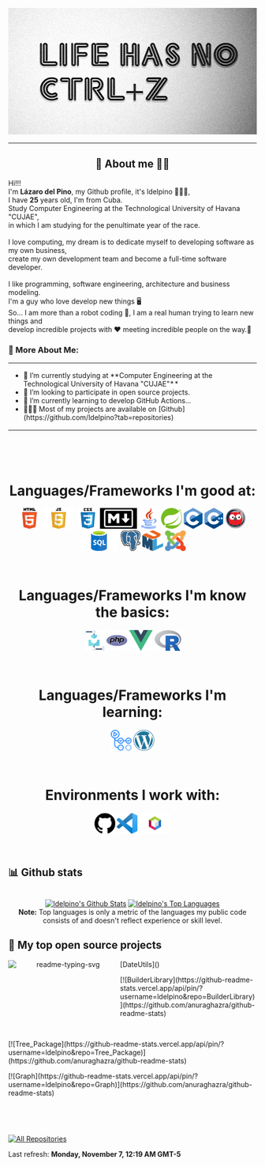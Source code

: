 <a href="https://github.com/ldelpino"><img alt="Image Presentation" title="Image Presentation" src="./assets/presentation.png" width="512" height="256"></a>

<hr>

<!-- Description about me -->
<h2 align="center"> 🤔 About me 👨‍💻 </h2>

Hi!!! <br />
I'm <b>Lázaro del Pino</b>, my Github profile, it's ldelpino 🕵🏼‍♂️, <br />
I have <strong>25</strong> years old, I'm from Cuba. <br />
Study Computer Engineering at the Technological University of Havana "CUJAE", <br />
in which I am studying for the penultimate year of the race. <br />
<br />
I love computing, my dream is to dedicate myself to developing software as my own business, <br />
create my own development team and become a full-time software developer. <br />
<br />
I like programming, software engineering, architecture and business modeling. <br />
I'm a guy who love develop new things 🖥️ <br />
So... I am more than a robot coding 🤖, I am a real human trying to learn new things and <br />
develop incredible projects with ❤️ meeting incredible people on the way.🚀<br />

### 🧐 More About Me:
<table style="border: none;">
  <tr style="border: none;">
    <td style="border: none;">
      <ul>
        <li>
          🔭 I’m currently studying at **Computer Engineering at the Technological University of Havana "CUJAE"**
        </li>
        <li>
          🤝 I’m looking to participate in open source projects.
        </li>
        <li>
          🌱 I’m currently learning to develop GitHub Actions...
        </li>
        <li>
          👨🏻‍💻 Most of my projects are available on [Github](https://github.com/ldelpino?tab=repositories)
        </li>
    </td>
  </tr>
</table>
<br><br><br>

<!-- languajes and skills section -->

<h1 align="center"> Languages/Frameworks I'm good at: </h1>
<p align="center">
  <code><a href="https://en.wikipedia.org/wiki/HTML"><img alt="HTML 5" title="HTML 5" src="./assets/html.png" height="42"></a></code>
  <code><a href="https://developer.mozilla.org/en-US/docs/Web/JavaScript"><img alt="JavaScript" title="JavaScript" src="./assets/javascript.png" height="42"></a></code>
  <code><a href="https://www.w3.org/Style/CSS/Overview.en.html"><img alt="CSS 3" title="CSS 3" src="./assets/css.png" height="42"></a></code>
  <code><a href="https://daringfireball.net/projects/markdown"><img alt="Markdown" title="Markdown" src="./assets/markdown.png" height="42"></a></code>
  <code><a href="https://www.java.com/en/"><img alt="Java" title="Java" src="./assets/java.png" height="42"></a></code>
  <code><a href="https://spring.io/"><img alt="Spring" title="Spring" src="./assets/spring-logo.png" height="42"></a></code>
  <code><a href="https://www.cprogramming.com/"><img alt="C" title="C" src="./assets/c.png" height="42"></a></code>
  <code><a href="https://cplusplus.com/"><img alt="C++" title="C++" src="./assets/c++.png" height="42"></a></code>
  <!-- Nuevos -->
  <code><a href="https://www.swi-prolog.org/"><img alt="Prolog" title="Prolog" src="./assets/prolog.png" height="42"></a></code>
  <code><a href="https://www.postgresql.org/"><img alt="SQL" title="SQL" src="./assets/sql.png" height="42"></a></code>
  <code><a href="https://www.postgresql.org/"><img alt="PostgreSQL" title="PostgreSQL" src="./assets/postgreSQL.png" height="42"></a></code>
  <code><a href="http://www.uml.org/"><img alt="UML" title="UML" src="./assets/uml.png" height="42"></a></code>
  <code><a href="https://www.joomla.org/"><img alt="Joomla CMS" title="Joomla" src="./assets/joomla.png" height="42"></a></code>
</p>
<br>

<h1 align="center"> Languages/Frameworks I'm know the basics: </h1>
<p align="center">
  <code><a href="https://assemblerinstitute.com/"><img alt="Ensamblador" title="Ensamblador" src="./assets/ensamblador.png" height="42"></a></code>
  <code><a href="https://www.php.net/"><img alt="PHP" title="PHP" src="./assets/php.png" height="42"></a></code>
  <code><a href="https://vuejs.org/"><img alt="Vue" title="Vue" src="./assets/vue.png" height="42"></a></code>
  <code><a href="https://www.r-project.org/"><img alt="R" title="R" src="./assets/Rlogo.png" height="42"></a></code>
</p>
<br>

<h1 align="center"> Languages/Frameworks I'm learning: </h1>
<p align="center">
  <code><a href="https://github.com/features/actions"><img alt="GitHub Actions" title="GitHub Actions" src="./assets/actions.png" height="42"></a></code>
  <code><a href="https://wordpress.com/es/?aff=27964"><img alt="Wordpress" title="Wordpress" src="./assets/wordpress.png" height="42"></a></code>
</p>
<br>

<h1 align="center"> Environments I work with: </h1>
<p align="center">
  <code><a href="https://github.com/"><img alt="GitHub" title="GitHub" src="./assets/github.png" height="42"></a></code>
  <code><a href="https://code.visualstudio.com/"><img alt="Vs code" title="Vs code" src="./assets/vscode.png" height="42"></a></code>
  <code><a href="https://netbeans.apache.org/"><img alt="Netbeans IDE" title="Netbeans IDE" src="./assets/netbeans.png" height="42"></a></code>
  <!--<code><a href="https://code.visualstudio.com/"><img alt="Draw UML" UML" src="./assets/vscode.png" height="42"></a></code>-->
</p>
<br>

<!-- GitHub stats section -->

## 📊 Github stats

<!-- Bassed on: https://github.com/anuraghazra/github-readme-stats -->
<p align="center">
  <br/>
  <a href="https://github.com/anuraghazra/github-readme-stats"><img alt="ldelpino's Github Stats" src="https://github-readme-stats.vercel.app/api/?username=ldelpino&show_icons=true&count_private=true&theme=react&bg_color=1F222E&title_color=7cebf5&icon_color=2d7de4&show_icons=true&border_color=7cebf5&border_radius=10" height="192px"/></a>
  <a href="https://github.com/anuraghazra/github-readme-stats"><img alt="ldelpino's Top Languages" src="https://github-readme-stats.vercel.app/api/top-langs/?username=ldelpino&langs_count=8&layout=compact&theme=react&bg_color=1F222E&title_color=7cebf5&icon_color=2d7de4&show_icons=true&border_color=7cebf5&border_radius=10" height="192px"/></a>
  <br/>
  <b>Note:</b> Top languages is only a metric of the languages my public code consists of and doesn't reflect experience or skill level.
</p>

<!-- Projects section -->

## 📘 My top open source projects

<!-- Bassed on: Repo info cards - https://github.com/anuraghazra/github-readme-stats -->
<p align="center">
  <p style="widht: 100%;" align="center">
    <a href="https://github.com/ldelpino/DateUtils"><img align="left" width="45%" height="150px" src="https://github-readme-stats.vercel.app/api/pin/?username=ldelpino&repo=DateUtils&bg_color=1F222E&title_color=7cebf5&icon_color=2d7de4&theme=react&border_color=7cebf5&border_radius=10&show_icons=true" alt="readme-typing-svg"></a>
    <p>[DateUtils]()</p>
    <p>[![BuilderLibrary](https://github-readme-stats.vercel.app/api/pin/?username=ldelpino&repo=BuilderLibrary)](https://github.com/anuraghazra/github-readme-stats)</p>
  </p>
  <p align="center">&#8192;</p>
  <p style="widht: 100%;" align="center">
    <p>[![Tree_Package](https://github-readme-stats.vercel.app/api/pin/?username=ldelpino&repo=Tree_Package)](https://github.com/anuraghazra/github-readme-stats)</p>
    <p>[![Graph](https://github-readme-stats.vercel.app/api/pin/?username=ldelpino&repo=Graph)](https://github.com/anuraghazra/github-readme-stats)</p>
  </p>
</p>

<p align="center">&#8192;</p>
<p align="center">&#8192;</p>

<p align="left">
  <a href="https://github.com/ldelpino?tab=repositories"><img alt="All Repositories" title="All Repositories" src="https://custom-icon-badges.herokuapp.com/badge/-All%20Repos-2962FF?style=for-the-badge&logoColor=white&logo=repo"/></a>
</p>

<!-- last refresh of readme section -->

Last refresh: <b>Monday, November 7, 12:19 AM GMT-5</b>

<!---
ldelpino/ldelpino is a ✨ special ✨ repository because its `README.md` (this file) appears on your GitHub profile.
You can click the Preview link to take a look at your changes.
--->
